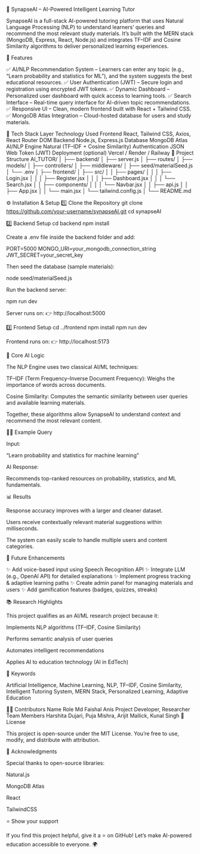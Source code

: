 🤖 SynapseAI – AI-Powered Intelligent Learning Tutor

SynapseAI is a full-stack AI-powered tutoring platform that uses Natural Language Processing (NLP) to understand learners’ queries and recommend the most relevant study materials.
It’s built with the MERN stack (MongoDB, Express, React, Node.js) and integrates TF–IDF and Cosine Similarity algorithms to deliver personalized learning experiences.

🌟 Features

✅ AI/NLP Recommendation System – Learners can enter any topic (e.g., “Learn probability and statistics for ML”), and the system suggests the best educational resources.
✅ User Authentication (JWT) – Secure login and registration using encrypted JWT tokens.
✅ Dynamic Dashboard – Personalized user dashboard with quick access to learning tools.
✅ Search Interface – Real-time query interface for AI-driven topic recommendations.
✅ Responsive UI – Clean, modern frontend built with React + Tailwind CSS.
✅ MongoDB Atlas Integration – Cloud-hosted database for users and study materials.

🧠 Tech Stack
Layer	Technology Used
Frontend	React, Tailwind CSS, Axios, React Router DOM
Backend	Node.js, Express.js
Database	MongoDB Atlas
AI/NLP Engine	Natural (TF–IDF + Cosine Similarity)
Authentication	JSON Web Token (JWT)
Deployment	(optional) Vercel / Render / Railway
📁 Project Structure
AI_TUTOR/
│
├── backend/
│   ├── server.js
│   ├── routes/
│   ├── models/
│   ├── controllers/
│   ├── middleware/
│   ├── seed/materialSeed.js
│   └── .env
│
├── frontend/
│   ├── src/
│   │   ├── pages/
│   │   │   ├── Login.jsx
│   │   │   ├── Register.jsx
│   │   │   ├── Dashboard.jsx
│   │   │   └── Search.jsx
│   │   ├── components/
│   │   │   └── Navbar.jsx
│   │   ├── api.js
│   │   ├── App.jsx
│   │   └── main.jsx
│   └── tailwind.config.js
│
└── README.md

⚙️ Installation & Setup
1️⃣ Clone the Repository
git clone https://github.com/your-username/synapseAI.git
cd synapseAI

2️⃣ Backend Setup
cd backend
npm install


Create a .env file inside the backend folder and add:

PORT=5000
MONGO_URI=your_mongodb_connection_string
JWT_SECRET=your_secret_key


Then seed the database (sample materials):

node seed/materialSeed.js


Run the backend server:

npm run dev


Server runs on:
👉 http://localhost:5000

3️⃣ Frontend Setup
cd ../frontend
npm install
npm run dev


Frontend runs on:
👉 http://localhost:5173

🧩 Core AI Logic

The NLP Engine uses two classical AI/ML techniques:

TF–IDF (Term Frequency–Inverse Document Frequency):
Weighs the importance of words across documents.

Cosine Similarity:
Computes the semantic similarity between user queries and available learning materials.

Together, these algorithms allow SynapseAI to understand context and recommend the most relevant content.

🧑‍💻 Example Query

Input:

“Learn probability and statistics for machine learning”

AI Response:

Recommends top-ranked resources on probability, statistics, and ML fundamentals.

📊 Results

Response accuracy improves with a larger and cleaner dataset.

Users receive contextually relevant material suggestions within milliseconds.

The system can easily scale to handle multiple users and content categories.

🚀 Future Enhancements

✨ Add voice-based input using Speech Recognition API
✨ Integrate LLM (e.g., OpenAI API) for detailed explanations
✨ Implement progress tracking & adaptive learning paths
✨ Create admin panel for managing materials and users
✨ Add gamification features (badges, quizzes, streaks)

📚 Research Highlights

This project qualifies as an AI/ML research project because it:

Implements NLP algorithms (TF–IDF, Cosine Similarity)

Performs semantic analysis of user queries

Automates intelligent recommendations

Applies AI to education technology (AI in EdTech)

🧠 Keywords

Artificial Intelligence, Machine Learning, NLP, TF–IDF, Cosine Similarity, Intelligent Tutoring System, MERN Stack, Personalized Learning, Adaptive Education

🧑‍🎓 Contributors
Name	Role
Md Faishal Anis	Project Developer, Researcher
Team Members Harshita  Dujari, Puja Mishra, Arijit Mallick, Kunal Singh
🪪 License

This project is open-source under the MIT License.
You’re free to use, modify, and distribute with attribution.

💬 Acknowledgments

Special thanks to open-source libraries:

Natural.js

MongoDB Atlas

React

TailwindCSS

⭐ Show your support

If you find this project helpful, give it a ⭐ on GitHub!
Let’s make AI-powered education accessible to everyone. 🌍
